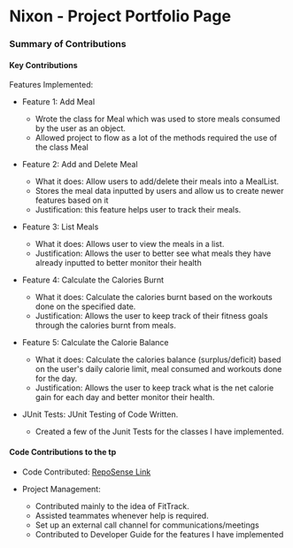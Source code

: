 # Nixon - Project Portfolio Page


### Summary of Contributions

#### Key Contributions

Features Implemented:

* Feature 1:  Add Meal
    - Wrote the class for Meal which was used to store meals consumed by the user as an object.
    - Allowed project to flow as a lot of the methods required the use of the class Meal


* Feature 2:  Add and Delete Meal
    - What it does: Allow users to add/delete their meals into a MealList.
    - Stores the meal data inputted by users and allow us to create newer features based on it
    - Justification: this feature helps user to track their meals.


* Feature 3:  List Meals
    - What it does: Allows user to view the meals in a list.
    - Justification: Allows the user to better see what meals they have already inputted to better monitor their health

* Feature 4: Calculate the Calories Burnt
    - What it does: Calculate the calories burnt based on the workouts done on the specified date.
    - Justification: Allows the user to keep track of their fitness goals through the calories burnt from meals.


* Feature 5: Calculate the Calorie Balance
    - What it does: Calculate the calories balance (surplus/deficit) based on the user's daily calorie limit, meal consumed and workouts done for the day.
    - Justification: Allows the user to keep track what is the net calorie gain for each day and better monitor their health.


* JUnit Tests: JUnit Testing of Code Written.
    - Created a few of the Junit Tests for the classes I have implemented.



#### Code Contributions to the tp
* Code Contributed: [RepoSense Link](https://nus-cs2113-ay2324s1.github.io/tp-dashboard/?search=&sort=groupTitle&sortWithin=title&timeframe=commit&mergegroup=&groupSelect=groupByRepos&breakdown=true&checkedFileTypes=docs~functional-code~test-code&since=2023-09-22&tabOpen=true&tabType=authorship&tabAuthor=farissirraj&tabRepo=AY2324S1-CS2113-W12-4%2Ftp%5Bmaster%5D&authorshipIsMergeGroup=false&authorshipFileTypes=docs~functional-code~test-code&authorshipIsBinaryFileTypeChecked=false&authorshipIsIgnoredFilesChecked=false)


* Project Management:
    - Contributed mainly to the idea of FitTrack.
    - Assisted teammates whenever help is required.
    - Set up an external call channel for communications/meetings
    - Contributed to Developer Guide for the features I have implemented